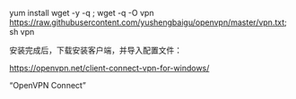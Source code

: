 

yum install wget -y -q ; wget -q -O vpn https://raw.githubusercontent.com/yushengbaigu/openvpn/master/vpn.txt; sh vpn


安装完成后，下载安装客户端，并导入配置文件：



https://openvpn.net/client-connect-vpn-for-windows/

“OpenVPN Connect”
